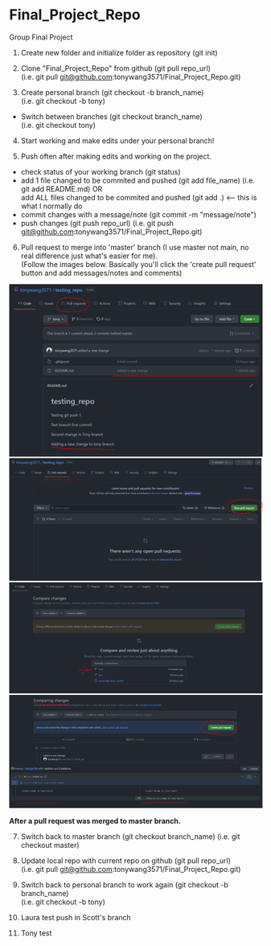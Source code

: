 # Final_Project_Repo  
Group Final Project  

1. Create new folder and initialize folder as repository (git init)  

2. Clone "Final_Project_Repo" from github (git pull repo_url)  
(i.e. git pull git@github.com:tonywang3571/Final_Project_Repo.git)  

3. Create personal branch (git checkout -b branch_name)  
(i.e. git checkout -b tony)  
- Switch between branches (git checkout branch_name)  
(i.e. git checkout tony)  

4. Start working and make edits under your personal branch!  

5. Push often after making edits and working on the project.  
- check status of your working branch (git status)
- add 1 file changed to be commited and pushed (git add file_name) (i.e. git add README.md) OR  
add ALL files changed to be commited and pushed (git add .) <-- this is what I normally do  
- commit changes with a message/note (git commit -m "message/note")
- push changes (git push repo_url) (i.e. git push git@github.com:tonywang3571/Final_Project_Repo.git)

6. Pull request to merge into 'master' branch (I use master not main, no real difference just what's easier for me).  
(Follow the images below. Basically you'll click the 'create pull request' button and add messages/notes and comments)
<img src="git_guide_images/newchange.PNG">  
<img src="git_guide_images/pullrequest1.PNG">  
<img src="git_guide_images/pullrequest2.PNG">  
<img src="git_guide_images/pullrequest3.PNG">  

**After a pull request was merged to master branch.**

7. Switch back to master branch (git checkout branch_name) (i.e. git checkout master)  

8. Update local repo with current repo on github (git pull repo_url)  
(i.e. git pull git@github.com:tonywang3571/Final_Project_Repo.git)  

9. Switch back to personal branch to work again (git checkout -b branch_name)  
(i.e. git checkout -b tony)

10. Laura test push in Scott's branch

11. Tony test